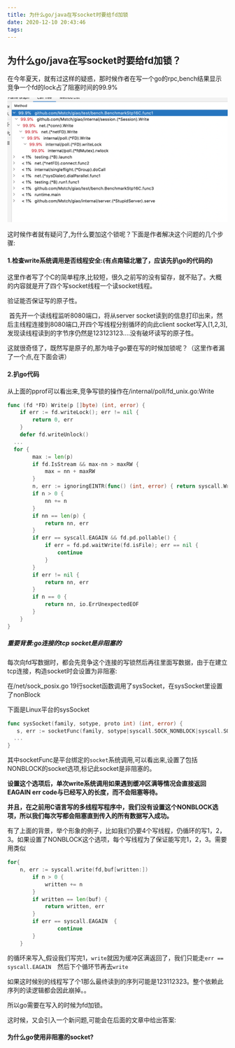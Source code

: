 ```yaml
---
title: 为什么go/java在写socket时要给fd加锁
date: 2020-12-10 20:43:46
tags:
---
```


##  为什么go/java在写socket时要给fd加锁？



​	在今年夏天，就有过这样的疑惑，那时候作者在写一个go的rpc,bench结果显示竞争一个fd的lock占了阻塞时间的99.9%

![](/imgs/image-20201210174052784.png)

这时候作者就有疑问了,为什么要加这个锁呢？下面是作者解决这个问题的几个步骤:

####  1.检查write系统调用是否线程安全:(有点南辕北辙了，应该先扒go的代码的)

​	这里作者写了个C的简单程序,比较短，很久之前写的没有留存，就不贴了。大概的内容就是开了四个写socket线程一个读socket线程。

验证能否保证写的原子性。

​	首先开一个读线程监听8080端口，将从server socket读到的信息打印出来，然后主线程连接到8080端口,开四个写线程分别循环的向此client socket写入[1,2,3],发现读线程读到的字节序仍然是123123123....没有破坏读写的原子性。

​	这就很奇怪了，既然写是原子的,那为啥子go要在写的时候加锁呢？（这里作者漏了一个点,在下面会讲）

#### 2.扒go代码

​	从上面的pprof可以看出来,竞争写锁的操作在/internal/poll/fd_unix.go:Write

```go
func (fd *FD) Write(p []byte) (int, error) {
	if err := fd.writeLock(); err != nil {
		return 0, err
	}
	defer fd.writeUnlock()
  ...
  for {
		max := len(p)
		if fd.IsStream && max-nn > maxRW {
			max = nn + maxRW
		}
		n, err := ignoringEINTR(func() (int, error) { return syscall.Write(fd.Sysfd, p[nn:max]) })
		if n > 0 {
			nn += n
		}
		if nn == len(p) {
			return nn, err
		}
		if err == syscall.EAGAIN && fd.pd.pollable() {
			if err = fd.pd.waitWrite(fd.isFile); err == nil {
				continue
			}
		}
		if err != nil {
			return nn, err
		}
		if n == 0 {
			return nn, io.ErrUnexpectedEOF
		}
	}
}
```

##### 重要背景:go连接的tcp socket是非阻塞的

每次向fd写数据时，都会先竞争这个连接的写锁然后再往里面写数据，由于在建立tcp连接，构造socket时会设置为非阻塞:

在/net/sock_posix.go 19行socket函数调用了sysSocket，在sysSocket里设置了nonBlock

下面是Linux平台的sysSocket

```go
func sysSocket(family, sotype, proto int) (int, error) {
   s, err := socketFunc(family, sotype|syscall.SOCK_NONBLOCK|syscall.SOCK_CLOEXEC, proto)
  ...
}
```

其中socketFunc是平台绑定的`socket`系统调用,可以看出来,设置了包括NONBLOCK的socket选项,标记此socket是非阻塞的。

**设置这个选项后，单次write系统调用如果遇到缓冲区满等情况会直接返回EAGAIN err code与已经写入的长度，而不会阻塞等待。**

**并且，在之前用C语言写的多线程写程序中，我们没有设置这个NONBLOCK选项，所以我们每次写都会阻塞直到传入的所有数据写入成功。**

有了上面的背景，举个形象的例子，比如我们仍要4个写线程，仍循环的写1，2，3。如果设置了NONBLOCK这个选项，每个写线程为了保证能写完1，2，3。需要用类似

```  go
for{	
  	n, err := syscall.write(fd,buf[written:])
		if n > 0 {
			written += n
		}
		if written == len(buf) {
			return written, err
		}
		if err == syscall.EAGAIN  {
				continue
		}
	}
```

的循环来写入,假设我们写完1，`write`就因为缓冲区满返回了，我们只能走`err == syscall.EAGAIN  `然后下个循环节再去`write`

如果这时候别的线程写了个1那么最终读到的序列可能是123112323。整个依赖此序列的读逻辑都会因此崩掉。。

所以go需要在写入的时候为fd加锁。



这时候，又会引入一个新问题,可能会在后面的文章中给出答案:

#### 为什么go使用非阻塞的socket?